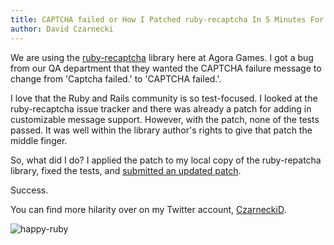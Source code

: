 ```yaml
---
title: CAPTCHA failed or How I Patched ruby-recaptcha In 5 Minutes For Success
author: David Czarnecki
---
```

We are using the [ruby-recaptcha](http://bitbucket.org/mml/ruby-recaptcha/wiki/Home) library here at Agora Games. I got a bug from our QA department that they wanted the CAPTCHA failure message to change from 'Captcha failed.' to 'CAPTCHA failed.'.

 I love that the Ruby and Rails community is so test-focused. I looked at the ruby-recaptcha issue tracker and there was already a patch for adding in customizable message support. However, with the patch, none of the tests passed. It was well within the library author's rights to give that patch the middle finger.

 So, what did I do? I applied the patch to my local copy of the ruby-repatcha library, fixed the tests, and [submitted an updated patch](http://bitbucket.org/mml/ruby-recaptcha/issue/2/make-the-error-message-customizable#comment-313094).

 Success.

 You can find more hilarity over on my Twitter account, [CzarneckiD](http://twitter.com/czarneckid).

 ![](http://static.rubyrags.com/pictures/1/ruby_makes_me_happy.png "happy-ruby")
